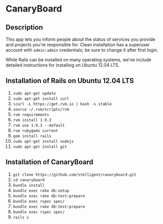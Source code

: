 CanaryBoard
==============

## Description

This app lets you inform people about the status of services you provide and projects you're responsible for. 
Clean installation has a superuser account with ```admin:admin``` credentials; be sure to change it after first login.

While Rails can be installed on many operating systems, we've include detailed instructions for installing on Ubuntu 12.04 LTS.

## Installation of Rails on Ubuntu 12.04 LTS

1. ```sudo apt-get update```
1. ```sudo apt-get install curl```
1. ```\curl -L https://get.rvm.io | bash -s stable```
1. ```source ~/.rvm/scripts/rvm```
1. ```rvm requirements```
1. ```rvm install 1.9.3```
1. ```rvm use 1.9.3 --default```
1. ```rvm rubygems current```
1. ```gem install rails```
1. ```sudo apt-get install nodejs```
1. ```sudo apt-get install git```

## Installation of CanaryBoard

1. ```git clone https://github.com/stelligent/canaryboard.git```
1. ```cd canaryboard```
1. ```bundle install```
1. ```bundle exec rake db:setup```
1. ```bundle exec rake db:test:prepare```
1. ```bundle exec rspec spec/```
1. ```bundle exec rake db:test:prepare```
1. ```bundle exec rspec spec/```
1. ```rails s```
